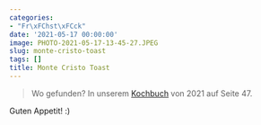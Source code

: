 ```yaml
---
categories:
- "Fr\xFChst\xFCck"
date: '2021-05-17 00:00:00'
image: PHOTO-2021-05-17-13-45-27.JPEG
slug: monte-cristo-toast
tags: []
title: Monte Cristo Toast
---
```



> Wo gefunden? In unserem [Kochbuch](https://drive.google.com/file/d/1OTIuJo0opKTimU0gug9hlcpmTNJdstUg/view) von 2021 auf Seite 47.

Guten Appetit! :)